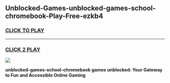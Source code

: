 
## Unblocked-Games-unblocked-games-school-chromebook-Play-Free-ezkb4
<h3>
<a href="https://premium76.site?title=unblocked-games-school-chromebook&ref=17A">CLICK TO PLAY</a></h3>
<hr>

<h3>
<a href="https://premium76.site?title=unblocked-games-school-chromebook&ref=17A">CLICK 2 PLAY</a>
  
</h3>

<a href="https://premium76.site?title=unblocked-games-school-chromebook&ref=17A"><img src="https://clearcache.store/games.png"></a>


**unblocked-games-school-chromebook games unblocked: Your Gateway to Fun and Accessible Online Gaming**
